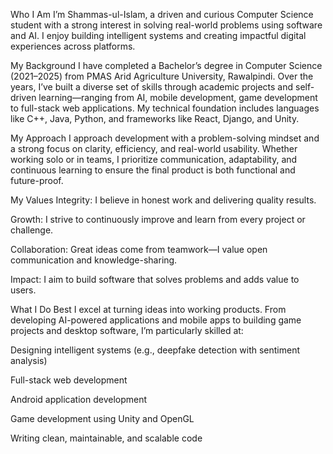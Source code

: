 Who I Am
I’m Shammas-ul-Islam, a driven and curious Computer Science student with a strong interest in solving real-world problems using software and AI. I enjoy building intelligent systems and creating impactful digital experiences across platforms.

My Background
I have completed a Bachelor’s degree in Computer Science (2021–2025) from PMAS Arid Agriculture University, Rawalpindi. Over the years, I’ve built a diverse set of skills through academic projects and self-driven learning—ranging from AI, mobile development, game development to full-stack web applications. My technical foundation includes languages like C++, Java, Python, and frameworks like React, Django, and Unity.

My Approach
I approach development with a problem-solving mindset and a strong focus on clarity, efficiency, and real-world usability. Whether working solo or in teams, I prioritize communication, adaptability, and continuous learning to ensure the final product is both functional and future-proof.

My Values
Integrity: I believe in honest work and delivering quality results.

Growth: I strive to continuously improve and learn from every project or challenge.

Collaboration: Great ideas come from teamwork—I value open communication and knowledge-sharing.

Impact: I aim to build software that solves problems and adds value to users.

What I Do Best
I excel at turning ideas into working products. From developing AI-powered applications and mobile apps to building game projects and desktop software, I’m particularly skilled at:

Designing intelligent systems (e.g., deepfake detection with sentiment analysis)

Full-stack web development

Android application development

Game development using Unity and OpenGL

Writing clean, maintainable, and scalable code

